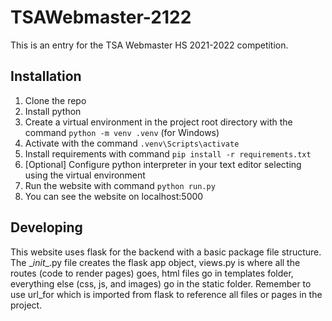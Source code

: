 # TSAWebmaster-2122

This is an entry for the TSA Webmaster HS 2021-2022 competition.

## Installation

1. Clone the repo
2. Install python
3. Create a virtual environment in the project root directory with the command `python -m venv .venv` (for Windows)
4. Activate with the command `.venv\Scripts\activate`
5. Install requirements with command `pip install -r requirements.txt`
6. \[Optional] Configure python interpreter in your text editor selecting using the virtual environment
7. Run the website with command `python run.py`
8. You can see the website on localhost:5000

## Developing

This website uses flask for the backend with a basic package file structure.
The \__init__.py file creates the flask app object, views.py is where all the routes (code to render pages) goes, html files go in templates folder, everything else (css, js, and images) go in the static folder. Remember to use url_for which is imported from flask to reference all files or pages in the project.
